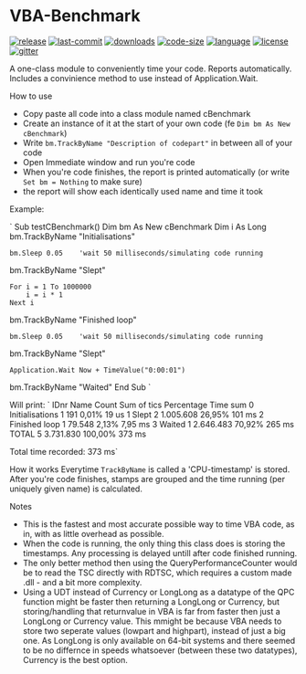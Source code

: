 # VBA-Benchmark


[![release](https://img.shields.io/github/release/jonadv/VBA-Benchmark.svg?style=flat&logo=github)](https://github.com/jonadv/VBA-Benchmark/releases/latest) [![last-commit](https://img.shields.io/github/last-commit/jonadv/VBA-Benchmark.svg?style=flat)](https://github.com/jonadv/VBA-Benchmark/commits/master) [![downloads](https://img.shields.io/github/downloads/jonadv/VBA-Benchmark/total.svg?style=flat)](https://somsubhra.com/github-release-stats/?username=jonadv&repository=VBA-Benchmark) [![code-size](https://img.shields.io/github/languages/code-size/jonadv/VBA-Benchmark.svg?style=flat)](https://github.com/jonadv/VBA-Benchmark) [![language](https://img.shields.io/github/languages/top/jonadv/VBA-Benchmark.svg?style=flat)](https://github.com/jonadv/VBA-Benchmark/search?l=vba) [![license](https://img.shields.io/github/license/jonadv/VBA-Benchmark.svg?style=flat)](https://github.com/jonadv/VBA-Benchmark/blob/master/LICENSE) [![gitter](https://img.shields.io/gitter/room/jonadv/VBA-Benchmark.svg?style=flat&logo=gitter)](https://gitter.im/jonadv)

A one-class module to conveniently time your code. Reports automatically. 
Includes a convinience method to use instead of Application.Wait. 

How to use
- Copy paste all code into a class module named cBenchmark
- Create an instance of it at the start of your own code (fe `Dim bm As New cBenchmark`) 
- Write `bm.TrackByName "Description of codepart"` in between all of your code 
- Open Immediate window and run you're code
- When you're code finishes, the report is printed automatically (or write `Set bm = Nothing` to make sure)
- the report will show each identically used name and time it took

Example:

`
Sub testCBenchmark()
    Dim bm As New cBenchmark
    Dim i As Long
bm.TrackByName "Initialisations"

    bm.Sleep 0.05    'wait 50 milliseconds/simulating code running
bm.TrackByName "Slept"

    For i = 1 To 1000000
        i = i * 1
    Next i
bm.TrackByName "Finished loop"

    bm.Sleep 0.05    'wait 50 milliseconds/simulating code running
bm.TrackByName "Slept"

    Application.Wait Now + TimeValue("0:00:01")
bm.TrackByName "Waited"
End Sub
`

Will print: 
`
IDnr  Name             Count  Sum of tics  Percentage  Time sum
0     Initialisations      1          191       0,01%     19 us
1     Slept                2    1.005.608      26,95%    101 ms
2     Finished loop        1       79.548       2,13%   7,95 ms
3     Waited               1    2.646.483      70,92%    265 ms
      TOTAL                5    3.731.830     100,00%    373 ms

Total time recorded:             373 ms`

How it works
Everytime `TrackByName` is called a 'CPU-timestamp' is stored. After you're code finishes, stamps are grouped and the time running (per uniquely given name) is calculated. 


Notes
- This is the fastest and most accurate possible way to time VBA code, as in, with as little overhead as possible.
- When the code is running, the only thing this class does is storing the timestamps. Any processing is delayed untill after code finished running.
- The only better method then using the QueryPerformanceCounter would be to read the TSC directly with RDTSC, which requires a custom made .dll - and a bit more complexity.
- Using a UDT instead of Currency or LongLong as a datatype of the QPC function might be faster then returning a LongLong or Currency, but storing/handling that returnvalue in VBA is far from faster then just a LongLong or Currency value. This mmight be because VBA needs to store two seperate values (lowpart and highpart), instead of just a big one. As LongLong is only available on 64-bit systems and there seemed to be no differnce in speeds whatsoever (between these two datatypes), Currency is the best option.



